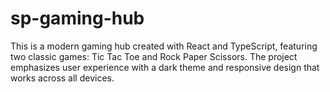 # sp-gaming-hub
This is a modern gaming hub created with React and TypeScript, featuring two classic games: Tic Tac Toe and Rock Paper Scissors. The project emphasizes user experience with a dark theme and responsive design that works across all devices.
